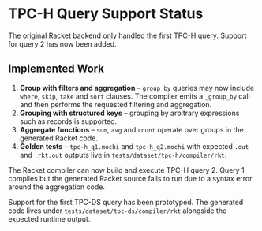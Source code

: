 # TPC-H Query Support Status

The original Racket backend only handled the first TPC-H query. Support for
query 2 has now been added.

## Implemented Work

1. **Group with filters and aggregation** – `group by` queries may now include
   `where`, `skip`, `take` and `sort` clauses. The compiler emits a `_group_by`
   call and then performs the requested filtering and aggregation.
2. **Grouping with structured keys** – grouping by arbitrary expressions such as
   records is supported.
3. **Aggregate functions** – `sum`, `avg` and `count` operate over groups in the
   generated Racket code.
4. **Golden tests** – `tpc-h_q1.mochi` and `tpc-h_q2.mochi` with expected
   `.out` and `.rkt.out` outputs live in `tests/dataset/tpc-h/compiler/rkt`.

The Racket compiler can now build and execute TPC-H query 2. Query 1
compiles but the generated Racket source fails to run due to a syntax
error around the aggregation code.

Support for the first TPC-DS query has been prototyped. The generated
code lives under `tests/dataset/tpc-ds/compiler/rkt` alongside the
expected runtime output.
